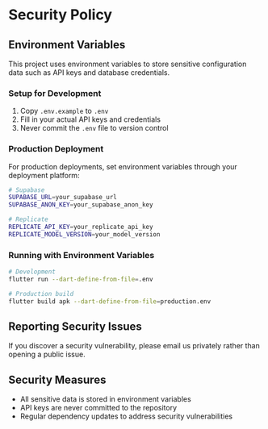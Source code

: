 # Security Policy

## Environment Variables

This project uses environment variables to store sensitive configuration data such as API keys and database credentials.

### Setup for Development

1. Copy `.env.example` to `.env`
2. Fill in your actual API keys and credentials
3. Never commit the `.env` file to version control

### Production Deployment

For production deployments, set environment variables through your deployment platform:

```bash
# Supabase
SUPABASE_URL=your_supabase_url
SUPABASE_ANON_KEY=your_supabase_anon_key

# Replicate
REPLICATE_API_KEY=your_replicate_api_key
REPLICATE_MODEL_VERSION=your_model_version
```

### Running with Environment Variables

```bash
# Development
flutter run --dart-define-from-file=.env

# Production build
flutter build apk --dart-define-from-file=production.env
```

## Reporting Security Issues

If you discover a security vulnerability, please email us privately rather than opening a public issue.

## Security Measures

- All sensitive data is stored in environment variables
- API keys are never committed to the repository
- Regular dependency updates to address security vulnerabilities